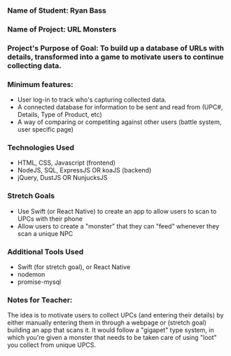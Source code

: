 ### Name of Student: Ryan Bass
### Name of Project: URL Monsters

### Project's Purpose of Goal: To build up a database of URLs with details, transformed into a game to motivate users to continue collecting data.

### Minimum features:
- User log-in to track who's capturing collected data.
- A connected database for information to be sent and read from (UPC#, Details, Type of Product, etc)
- A way of comparing or competiting against other users (battle system, user specific page)

### Technologies Used
- HTML, CSS, Javascript (frontend)
- NodeJS, SQL, ExpressJS OR koaJS (backend)
- jQuery, DustJS OR NunjucksJS 

### Stretch Goals
  - Use Swift (or React Native) to create an app to allow users to scan to UPCs with their phone
  - Allow users to create a "monster" that they can "feed" whenever they scan a unique NPC

### Additional Tools Used
- Swift (for stretch goal), or React Native
- nodemon
- promise-mysql

### Notes for Teacher:
The idea is to motivate users to collect UPCs (and entering their details) by either manually entering them in through a webpage or (stretch goal) building an app that scans it. It would follow a "gigapet" type system, in which you're given a monster that needs to be taken care of using "loot" you collect from unique UPCS.